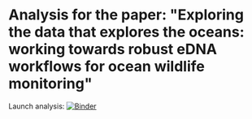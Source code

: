 # Analysis for the paper: "Exploring the data that explores the oceans: working towards robust eDNA workflows for ocean wildlife monitoring"

Launch analysis: [![Binder](https://mybinder.org/badge_logo.svg)](https://mybinder.org/v2/gh/MinderooFoundation/OceanOmics-amplicon-paper-analysis/HEAD?urlpath=rstudio)
